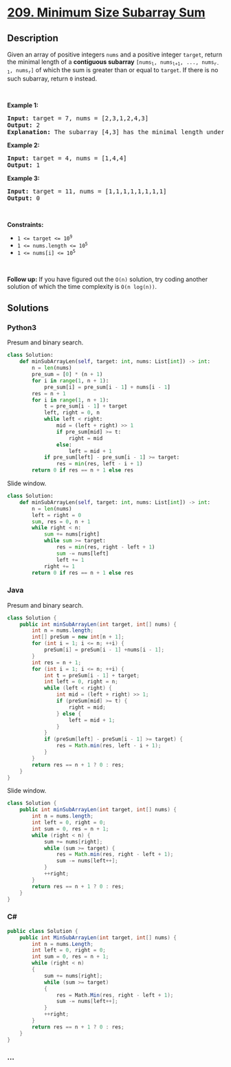 # [209. Minimum Size Subarray Sum](https://leetcode.com/problems/minimum-size-subarray-sum)



## Description

<p>Given an array of positive integers <code>nums</code> and a positive integer <code>target</code>, return the minimal length of a <strong>contiguous subarray</strong> <code>[nums<sub>l</sub>, nums<sub>l+1</sub>, ..., nums<sub>r-1</sub>, nums<sub>r</sub>]</code> of which the sum is greater than or equal to <code>target</code>. If there is no such subarray, return <code>0</code> instead.</p>

<p>&nbsp;</p>
<p><strong>Example 1:</strong></p>

<pre>
<strong>Input:</strong> target = 7, nums = [2,3,1,2,4,3]
<strong>Output:</strong> 2
<strong>Explanation:</strong> The subarray [4,3] has the minimal length under the problem constraint.
</pre>

<p><strong>Example 2:</strong></p>

<pre>
<strong>Input:</strong> target = 4, nums = [1,4,4]
<strong>Output:</strong> 1
</pre>

<p><strong>Example 3:</strong></p>

<pre>
<strong>Input:</strong> target = 11, nums = [1,1,1,1,1,1,1,1]
<strong>Output:</strong> 0
</pre>

<p>&nbsp;</p>
<p><strong>Constraints:</strong></p>

<ul>
	<li><code>1 &lt;= target &lt;= 10<sup>9</sup></code></li>
	<li><code>1 &lt;= nums.length &lt;= 10<sup>5</sup></code></li>
	<li><code>1 &lt;= nums[i] &lt;= 10<sup>5</sup></code></li>
</ul>

<p>&nbsp;</p>
<strong>Follow up:</strong> If you have figured out the <code>O(n)</code> solution, try coding another solution of which the time complexity is <code>O(n log(n))</code>.

## Solutions

<!-- tabs:start -->

### **Python3**

Presum and binary search.

```python
class Solution:
    def minSubArrayLen(self, target: int, nums: List[int]) -> int:
        n = len(nums)
        pre_sum = [0] * (n + 1)
        for i in range(1, n + 1):
            pre_sum[i] = pre_sum[i - 1] + nums[i - 1]
        res = n + 1
        for i in range(1, n + 1):
            t = pre_sum[i - 1] + target
            left, right = 0, n
            while left < right:
                mid = (left + right) >> 1
                if pre_sum[mid] >= t:
                    right = mid
                else:
                    left = mid + 1
            if pre_sum[left] - pre_sum[i - 1] >= target:
                res = min(res, left - i + 1)
        return 0 if res == n + 1 else res
```

Slide window.

```python
class Solution:
    def minSubArrayLen(self, target: int, nums: List[int]) -> int:
        n = len(nums)
        left = right = 0
        sum, res = 0, n + 1
        while right < n:
            sum += nums[right]
            while sum >= target:
                res = min(res, right - left + 1)
                sum -= nums[left]
                left += 1
            right += 1
        return 0 if res == n + 1 else res
```

### **Java**

Presum and binary search.

```java
class Solution {
    public int minSubArrayLen(int target, int[] nums) {
        int n = nums.length;
        int[] preSum = new int[n + 1];
        for (int i = 1; i <= n; ++i) {
            preSum[i] = preSum[i - 1] +nums[i - 1];
        }
        int res = n + 1;
        for (int i = 1; i <= n; ++i) {
            int t = preSum[i - 1] + target;
            int left = 0, right = n;
            while (left < right) {
                int mid = (left + right) >> 1;
                if (preSum[mid] >= t) {
                    right = mid;
                } else {
                    left = mid + 1;
                }
            }
            if (preSum[left] - preSum[i - 1] >= target) {
                res = Math.min(res, left - i + 1);
            }
        }
        return res == n + 1 ? 0 : res;
    }
}
```

Slide window.

```java
class Solution {
    public int minSubArrayLen(int target, int[] nums) {
        int n = nums.length;
        int left = 0, right = 0;
        int sum = 0, res = n + 1;
        while (right < n) {
            sum += nums[right];
            while (sum >= target) {
                res = Math.min(res, right - left + 1);
                sum -= nums[left++];
            }
            ++right;
        }
        return res == n + 1 ? 0 : res;
    }
}
```

### **C#**

```cs
public class Solution {
    public int MinSubArrayLen(int target, int[] nums) {
        int n = nums.Length;
        int left = 0, right = 0;
        int sum = 0, res = n + 1;
        while (right < n)
        {
            sum += nums[right];
            while (sum >= target)
            {
                res = Math.Min(res, right - left + 1);
                sum -= nums[left++];
            }
            ++right;
        }
        return res == n + 1 ? 0 : res;
    }
}
```

### **...**

```

```

<!-- tabs:end -->
